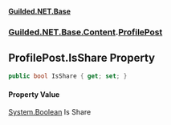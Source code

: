 
#### [Guilded.NET.Base](index 'index')
### [Guilded.NET.Base.Content](index#Guilded_NET_Base_Content 'Guilded.NET.Base.Content').[ProfilePost](ProfilePost 'Guilded.NET.Base.Content.ProfilePost')
## ProfilePost.IsShare Property
```csharp
public bool IsShare { get; set; }
```

#### Property Value
[System.Boolean](https://docs.microsoft.com/en-us/dotnet/api/System.Boolean 'System.Boolean')
Is Share
